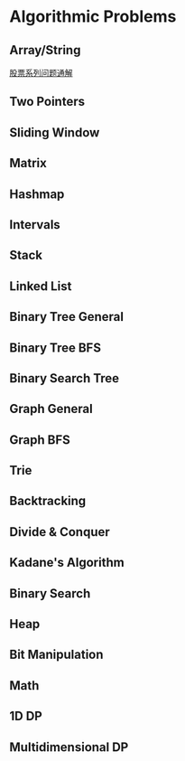 # Algorithmic Problems

## Array/String
[股票系列问题通解](https://leetcode.com/problems/best-time-to-buy-and-sell-stock-with-transaction-fee/discuss/108870/Most-consistent-ways-of-dealing-with-the-series-of-stock-problems)


## Two Pointers

## Sliding Window

## Matrix

## Hashmap

## Intervals

## Stack

## Linked List

## Binary Tree General

## Binary Tree BFS

## Binary Search Tree

## Graph General

## Graph BFS

## Trie

## Backtracking

## Divide & Conquer

## Kadane's Algorithm

## Binary Search

## Heap

## Bit Manipulation

## Math

## 1D DP

## Multidimensional DP
